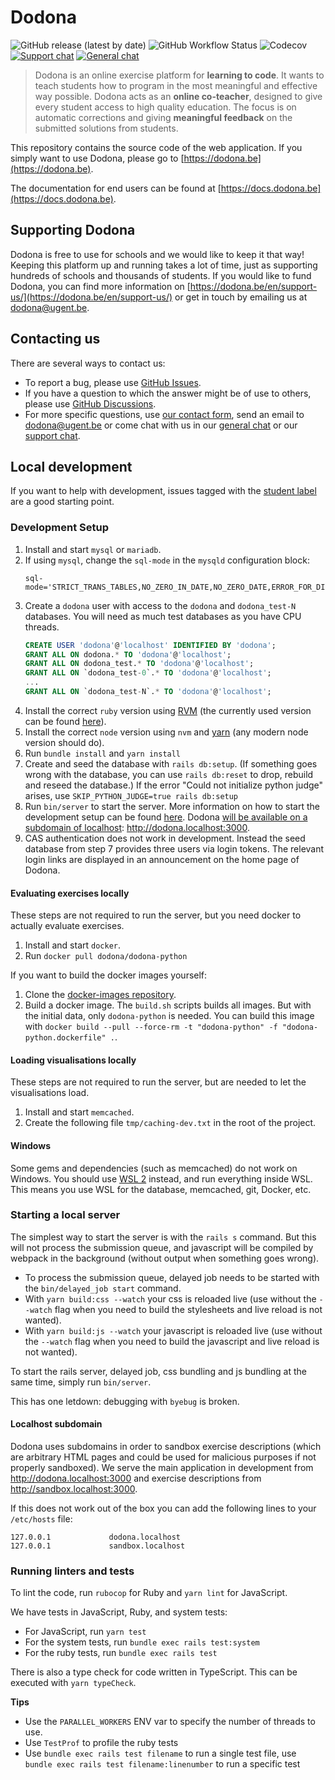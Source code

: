# Dodona

![GitHub release (latest by date)](https://img.shields.io/github/v/release/dodona-edu/dodona)
![GitHub Workflow Status](https://img.shields.io/github/actions/workflow/status/dodona-edu/dodona/test.yml?branch=main)
![Codecov](https://img.shields.io/codecov/c/github/dodona-edu/dodona)
[![Support chat](https://img.shields.io/static/v1?label=support%20chat&message=on%20matrix&color=informational)](https://matrix.to/#/#dodona-support:vanpetegem.me?via=vanpetegem.me)
[![General chat](https://img.shields.io/static/v1?label=general%20chat&message=on%20matrix&color=informational)](https://matrix.to/#/#dodona-general:vanpetegem.me?via=vanpetegem.me&via=matrix.org&via=beardhatcode.be)

> Dodona is an online exercise platform for **learning to code**. It wants to teach students how to program in the most meaningful and effective way possible. Dodona acts as an **online co-teacher**, designed to give every student access to high quality education. The focus is on automatic corrections and giving **meaningful feedback** on the submitted solutions from students.

This repository contains the source code of the web application. If you simply want to use Dodona, please go to [https://dodona.be](https://dodona.be).

The documentation for end users can be found at [https://docs.dodona.be](https://docs.dodona.be).

## Supporting Dodona

Dodona is free to use for schools and we would like to keep it that way! Keeping this platform up and running takes a lot of time, just as supporting hundreds of schools and thousands of students. If you would like to fund Dodona, you can find more information on [https://dodona.be/en/support-us/](https://dodona.be/en/support-us/) or get in touch by emailing us at dodona@ugent.be.

## Contacting us

There are several ways to contact us:
- To report a bug, please use [GitHub Issues](https://github.com/dodona-edu/dodona/issues).
- If you have a question to which the answer might be of use to others, please use [GitHub Discussions](https://github.com/dodona-edu/dodona/discussions).
- For more specific questions, use [our contact form](https://dodona.be/nl/contact/), send an email to [dodona@ugent.be](mailto:dodona@ugent.be) or come chat with us in our [general chat](https://matrix.to/#/#dodona-general:vanpetegem.me?via=vanpetegem.me&via=matrix.org&via=beardhatcode.be) or our [support chat](https://matrix.to/#/#dodona-support:vanpetegem.me?via=vanpetegem.me).

## Local development

If you want to help with development, issues tagged with the [student label](https://github.com/dodona-edu/dodona/issues?q=is%3Aissue+is%3Aopen+label%3Astudent) are a good starting point.

### Development Setup

1. Install and start `mysql` or `mariadb`.
2. If using `mysql`, change the `sql-mode` in the `mysqld` configuration block:
    ```
    sql-mode='STRICT_TRANS_TABLES,NO_ZERO_IN_DATE,NO_ZERO_DATE,ERROR_FOR_DIVISION_BY_ZERO,NO_ENGINE_SUBSTITUTION'
    ```
3. Create a `dodona` user with access to the `dodona` and `dodona_test-N` databases. You will need as much test databases as you have CPU threads.
    ```sql
    CREATE USER 'dodona'@'localhost' IDENTIFIED BY 'dodona';
    GRANT ALL ON dodona.* TO 'dodona'@'localhost';
    GRANT ALL ON dodona_test.* TO 'dodona'@'localhost';
    GRANT ALL ON `dodona_test-0`.* TO 'dodona'@'localhost';
    ...
    GRANT ALL ON `dodona_test-N`.* TO 'dodona'@'localhost';
    ```
4. Install the correct `ruby` version using [RVM](https://rvm.io/) (the currently used version can be found [here](./.ruby-version)).
5. Install the correct `node` version using `nvm` and [yarn](https://yarnpkg.com/) (any modern node version should do).
6. Run `bundle install` and `yarn install`
7. Create and seed the database with `rails db:setup`. (If something goes wrong with the database, you can use `rails db:reset` to drop, rebuild and reseed the database.)
If the error "Could not initialize python judge" arises, use `SKIP_PYTHON_JUDGE=true rails db:setup`
8. Run `bin/server` to start the server. More information on how to start the development setup can be found [here](#starting-a-local-server). Dodona [will be available on a subdomain of localhost](#localhost-subdomain): http://dodona.localhost:3000.
9. CAS authentication does not work in development. Instead the seed database from step 7 provides three users via login tokens. The relevant login links are displayed in an announcement on the home page of Dodona.

#### Evaluating exercises locally
These steps are not required to run the server, but you need docker to actually evaluate exercises.

1. Install and start `docker`.
2. Run `docker pull dodona/dodona-python`

If you want to build the docker images yourself:
1. Clone the [docker-images repository](https://github.com/dodona-edu/docker-images).
2. Build a docker image. The `build.sh` scripts builds all images. But with the initial data, only `dodona-python` is needed. You can build this image with `docker build --pull --force-rm -t "dodona-python" -f "dodona-python.dockerfile" .`.

#### Loading visualisations locally
These steps are not required to run the server, but are needed to let the visualisations load.

1. Install and start `memcached`.
2. Create the following file `tmp/caching-dev.txt` in the root of the project.

#### Windows

Some gems and dependencies (such as memcached) do not work on Windows.
You should use [WSL 2](https://docs.microsoft.com/en-us/windows/wsl/about) instead, and run everything inside WSL.
This means you use WSL for the database, memcached, git, Docker, etc.

### Starting a local server
The simplest way to start the server is with the `rails s` command. But this will not process the submission queue, and javascript will be compiled by webpack in the background (without output when something goes wrong).

- To process the submission queue, delayed job needs to be started with the `bin/delayed_job start` command.
- With `yarn build:css --watch` your css is reloaded live (use without the `--watch` flag when you need to build the stylesheets and live reload is not wanted).
- With `yarn build:js --watch` your javascript is reloaded live (use without the `--watch` flag when you need to build the javascript and live reload is not wanted).

To start the rails server, delayed job, css bundling and js bundling at the same time, simply run `bin/server`.

This has one letdown: debugging with `byebug` is broken.

#### Localhost subdomain

Dodona uses subdomains in order to sandbox exercise descriptions (which are arbitrary HTML pages and could be used for malicious purposes if not properly sandboxed). We serve the main application in development from http://dodona.localhost:3000 and exercise descriptions from http://sandbox.localhost:3000.

If this does not work out of the box you can add the following lines to your `/etc/hosts` file:
```
127.0.0.1             dodona.localhost
127.0.0.1             sandbox.localhost
```

### Running linters and tests

To lint the code, run `rubocop` for Ruby and `yarn lint` for JavaScript.

We have tests in JavaScript, Ruby, and system tests:

* For JavaScript, run `yarn test`
* For the system tests, run `bundle exec rails test:system`
* For the ruby tests, run `bundle exec rails test`

There is also a type check for code written in TypeScript. This can be executed with `yarn typeCheck`.

**Tips**
* Use the `PARALLEL_WORKERS` ENV var to specify the number of threads to use.
* Use `TestProf` to profile the ruby tests
* Use `bundle exec rails test filename` to run a single test file, use `bundle exec rails test filename:linenumber` to run a specific test

